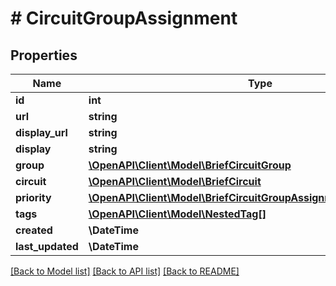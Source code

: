 # # CircuitGroupAssignment

## Properties

Name | Type | Description | Notes
------------ | ------------- | ------------- | -------------
**id** | **int** |  | [readonly]
**url** | **string** |  | [readonly]
**display_url** | **string** |  | [readonly]
**display** | **string** |  | [readonly]
**group** | [**\OpenAPI\Client\Model\BriefCircuitGroup**](BriefCircuitGroup.md) |  |
**circuit** | [**\OpenAPI\Client\Model\BriefCircuit**](BriefCircuit.md) |  |
**priority** | [**\OpenAPI\Client\Model\BriefCircuitGroupAssignmentSerializerPriority**](BriefCircuitGroupAssignmentSerializerPriority.md) |  | [optional]
**tags** | [**\OpenAPI\Client\Model\NestedTag[]**](NestedTag.md) |  | [optional]
**created** | **\DateTime** |  | [readonly]
**last_updated** | **\DateTime** |  | [readonly]

[[Back to Model list]](../../README.md#models) [[Back to API list]](../../README.md#endpoints) [[Back to README]](../../README.md)
